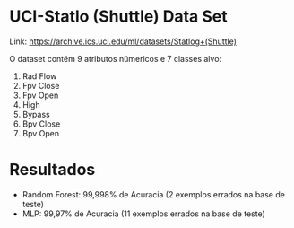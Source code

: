 # UCI-Statlo (Shuttle) Data Set

Link: https://archive.ics.uci.edu/ml/datasets/Statlog+(Shuttle)


O dataset contém 9 atributos númericos e 7 classes alvo:
1. Rad Flow
2. Fpv Close
3. Fpv Open
4. High
5. Bypass
6. Bpv Close
7. Bpv Open 

# Resultados

- Random Forest: 99,998% de Acuracia (2 exemplos errados na base de teste)
- MLP: 99,97% de Acuracia (11 exemplos errados na base de teste)
